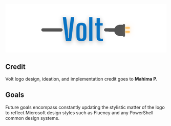 <p align="center">
  <img src="https://github.com/manu-p-1/PowerPlug/blob/volt/assets/VoltLogo.png" alt="Volt Logo">
  <br>
</p>

## Credit
Volt logo design, ideation, and implementation credit goes to **Mahima P.**

## Goals
Future goals encompass constantly updating the stylistic matter of the logo to reflect Microsoft design styles such as Fluency and any PowerShell common design systems. 
